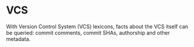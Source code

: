# VCS

With Version Control System (VCS) lexicons, facts about the VCS itself can be queried: commit comments, commit SHAs, authorship and other metadata.
